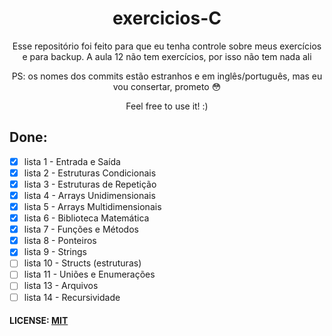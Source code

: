 <h1 align="center"> exercicios-C </h1>

<p align="center">Esse repositório foi feito para que eu tenha controle sobre meus exercícios e para backup. A aula 12 não tem exercícios, por isso não tem nada ali</p>
<p align="center">PS: os nomes dos commits estão estranhos e em inglês/português, mas eu vou consertar, prometo 😳</p>
<p align="center">Feel free to use it! :)</p>

## Done:

- [x] lista 1 - Entrada e Saída
- [x] lista 2 - Estruturas Condicionais
- [x] lista 3 - Estruturas de Repetição
- [x] lista 4 - Arrays Unidimensionais
- [x] lista 5 - Arrays Multidimensionais
- [x] lista 6 - Biblioteca Matemática
- [x] lista 7 - Funções e Métodos
- [x] lista 8 - Ponteiros
- [x] lista 9 - Strings
- [ ] lista 10 - Structs (estruturas)
- [ ] lista 11 - Uniões e Enumerações
- [ ] lista 13 - Arquivos
- [ ] lista 14 - Recursividade

#### LICENSE: [MIT](https://github.com/nascimento-felipe/exercicios-C/blob/main/LICENSE)
